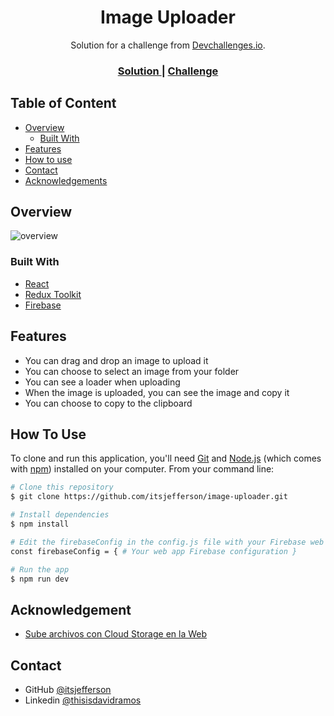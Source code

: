 <h1 align="center">Image Uploader</h1>

<div align="center">
   Solution for a challenge from  <a href="http://devchallenges.io" target="_blank">Devchallenges.io</a>.
</div>

<div align="center">
  <h3>
    <a href="https://github.com/itsjefferson/image-uploader">
      Solution
    </a>
    <span> | </span>
    <a href="https://devchallenges.io/challenges/O2iGT9yBd6xZBrOcVirx">
      Challenge
    </a>
  </h3>
</div>

<!-- TABLE OF CONTENTS -->

## Table of Content

- [Overview](#overview)
  - [Built With](#built-with)
- [Features](#features)
- [How to use](#how-to-use)
- [Contact](#contact)
- [Acknowledgements](#acknowledgements)

<!-- OVERVIEW -->

## Overview

![overview](https://github.com/itsjefferson/image-uploader/assets/72705177/fdefe8a6-1788-42ad-ab96-76231ea07371)


### Built With

<!-- This section should list any major frameworks that you built your project using. Here are a few examples.-->

- [React](https://reactjs.org/)
- [Redux Toolkit](https://redux-toolkit.js.org/)
- [Firebase](https://firebase.google.com/?hl=es)

## Features

- You can drag and drop an image to upload it
- You can choose to select an image from your folder
- You can see a loader when uploading
- When the image is uploaded, you can see the image and copy it
- You can choose to copy to the clipboard

## How To Use

<!-- Example: -->

To clone and run this application, you'll need [Git](https://git-scm.com) and [Node.js](https://nodejs.org/en/download/) (which comes with [npm](http://npmjs.com)) installed on your computer. From your command line:

```bash
# Clone this repository
$ git clone https://github.com/itsjefferson/image-uploader.git

# Install dependencies
$ npm install

# Edit the firebaseConfig in the config.js file with your Firebase web configuration
const firebaseConfig = { # Your web app Firebase configuration }

# Run the app
$ npm run dev

```

## Acknowledgement

<!-- This section should list any articles or add-ons/plugins that helps you to complete the project. This is optional but it will help you in the future. For example -->

- [Sube archivos con Cloud Storage en la Web](https://firebase.google.com/docs/storage/web/upload-files?hl=es-419)


## Contact

- GitHub [@itsjefferson](https://github.com/itsjefferson/)
- Linkedin [@thisisdavidramos](https://www.linkedin.com/in/thisisdavidramos/)
